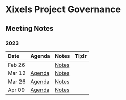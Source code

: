 # Xixels Project Governance

## Meeting Notes

### 2023

| Date   | Agenda                                                                   | Notes                      | Tl;dr                        |
|:-------|:-------------------------------------------------------------------------|:---------------------------|------------------------------|
| Feb 26 |                                                                          |[Notes](notes/20230226.md)  |                              |
| Mar 12 |[Agenda](https://github.com/xixels-protocol/governance/discussions/1)     |[Notes](notes/20230312.md)  |                              |
| Mar 26 |[Agenda](https://github.com/xixels-protocol/governance/discussions/2)     |[Notes](notes/20230326.md)  |                              |
| Apr 09 |[Agenda](https://github.com/xixels-protocol/governance/discussions/3)     |[Notes]()  |                              |
